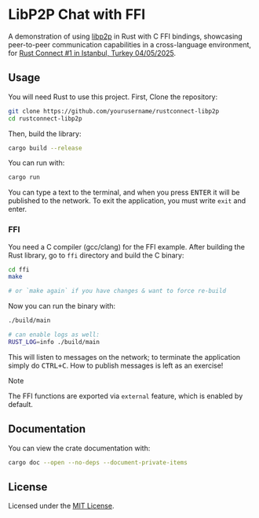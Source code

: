 # LibP2P Chat with FFI

A demonstration of using [libp2p](https://github.com/libp2p/rust-libp2p) in Rust with C FFI bindings, showcasing peer-to-peer communication capabilities in a cross-language environment, for [Rust Connect #1 in Istanbul, Turkey 04/05/2025](https://lu.ma/7eznvozi).

## Usage

You will need Rust to use this project. First, Clone the repository:

```sh
git clone https://github.com/yourusername/rustconnect-libp2p
cd rustconnect-libp2p
```

Then, build the library:

```sh
cargo build --release
```

You can run with:

```sh
cargo run
```

You can type a text to the terminal, and when you press <kbd>ENTER</kbd> it will be published to the network.
To exit the application, you must write `exit` and enter.

### FFI

You need a C compiler (gcc/clang) for the FFI example. After building the Rust library, go to `ffi` directory and build the C binary:

```sh
cd ffi
make

# or `make again` if you have changes & want to force re-build
```

Now you can run the binary with:

```sh
./build/main

# can enable logs as well:
RUST_LOG=info ./build/main
```

This will listen to messages on the network; to terminate the application simply do <kbd>CTRL+C</kbd>.
How to publish messages is left as an exercise!

> [!NOTE]
>
> The FFI functions are exported via `external` feature, which is enabled by default.

## Documentation

You can view the crate documentation with:

```sh
cargo doc --open --no-deps --document-private-items
```

## License

Licensed under the [MIT License](./LICENSE).
